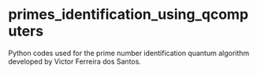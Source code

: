 # primes_identification_using_qcomputers
Python codes used for the prime number identification quantum algorithm developed by Victor Ferreira dos Santos.
